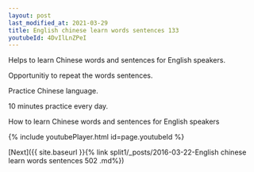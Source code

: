 ```yaml
---
layout: post
last_modified_at: 2021-03-29
title: English chinese learn words sentences 133 
youtubeId: 4DvIlLnZPeI
---
```

 
 
Helps to learn Chinese words and sentences for English speakers.

Opportunitiy to repeat the words sentences. 

Practice Chinese language. 
 
10 minutes practice every day. 
 
How to learn Chinese words and sentences for English speakers 
 
{% include youtubePlayer.html id=page.youtubeId %}
 
 
[Next]({{ site.baseurl }}{% link  split1/_posts/2016-03-22-English chinese learn words sentences 502 .md%})
 
